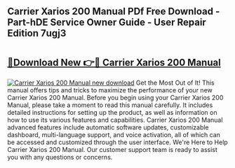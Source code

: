 ## Carrier Xarios 200 Manual PDf Free Download - Part-hDE Service Owner Guide - User Repair Edition 7ugj3

# <h2><a href="http://bc50001.oget.top/?id=Carrier+Xarios+200+Manual">🔗Download New 👉🔴 Carrier Xarios 200 Manual</a></h2>

[![Carrier Xarios 200 Manual new download](https://i.imgur.com/5g1atiW.png)](http://bc50001.oget.top/?id=Carrier+Xarios+200+Manual)
Get the Most Out of It! This manual offers tips and tricks to maximize the performance of your new Carrier Xarios 200 Manual. Before you begin using your Carrier Xarios 200 Manual, please take a moment to read this manual carefully. It includes detailed instructions for setting up the product, as well as information on how to use its various features and capabilities. Carrier Xarios 200 Manual advanced features include automatic software updates, customizable dashboard, multi-language support, and voice activation, all of which can be accessed and customized through the user interface. We're Here to Help Carrier Xarios 200 Manual. Our customer support team is ready to assist you with any questions or concerns.
